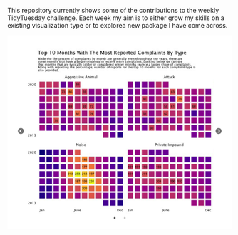 This repository currently shows some of the contributions to the weekly
TidyTuesday challenge. Each week my aim is to either grow my skills on a
existing visualization type or to explorea new package I have come
across.

<img src="README_files/figure-markdown_github/slideshow-1.png" style="display: block; margin: auto;" />
